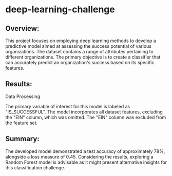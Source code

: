 # deep-learning-challenge

## Overview: 
This project focuses on employing deep learning methods to develop a predictive model aimed at assessing the success potential of various organizations. The dataset contains a range of attributes pertaining to different organizations. The primary objective is to create a classifier that can accurately predict an organization's success based on its specific features.

## Results:

Data Processing

The primary variable of interest for this model is labeled as "IS_SUCCESSFUL".
The model incorporates all dataset features, excluding the "EIN" column, which was omitted.
The "EIN" column was excluded from the feature set.

## Summary: 
The developed model demonstrated a test accuracy of approximately 78%, alongside a loss measure of 0.45. Considering the results, exploring a Random Forest model is advisable as it might present alternative insights for this classification challenge.
